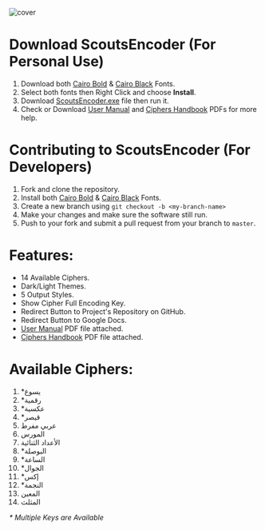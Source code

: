 ![cover](https://user-images.githubusercontent.com/41103290/45790668-3b388700-bc86-11e8-9965-ca4158a896c4.jpg)

# Download ScoutsEncoder (For Personal Use)
1. Download both [Cairo Bold](https://github.com/YoussefRaafatNasry/ScoutsEncoder/blob/master/Fonts/Cairo-Bold.ttf) & [Cairo Black](https://github.com/YoussefRaafatNasry/ScoutsEncoder/blob/master/Fonts/Cairo-Black.ttf) Fonts.
2. Select both fonts then Right Click and choose **Install**.
3. Download [ScoutsEncoder.exe](https://github.com/YoussefRaafatNasry/ScoutsEncoder/blob/master/ScoutsEncoder/bin/Debug/ScoutsEncoder.exe) file then run it.
4. Check or Download [User Manual](https://github.com/YoussefRaafatNasry/ScoutsEncoder/blob/master/UserManual.pdf) and [Ciphers Handbook](https://github.com/YoussefRaafatNasry/ScoutsEncoder/blob/master/CiphersHandbook.pdf) PDFs for more help.

# Contributing to ScoutsEncoder (For Developers)
1. Fork and clone the repository.
2. Install both [Cairo Bold](https://github.com/YoussefRaafatNasry/ScoutsEncoder/blob/master/Fonts/Cairo-Bold.ttf) & [Cairo Black](https://github.com/YoussefRaafatNasry/ScoutsEncoder/blob/master/Fonts/Cairo-Black.ttf) Fonts.
3. Create a new branch using `git checkout -b <my-branch-name>`
4. Make your changes and make sure the software still run.
5. Push to your fork and submit a pull request from your branch to `master`.

# Features:
- 14 Available Ciphers.
- Dark/Light Themes.
- 5 Output Styles.
- Show Cipher Full Encoding Key.
- Redirect Button to Project's Repository on GitHub.
- Redirect Button to Google Docs.
- [User Manual](https://github.com/YoussefRaafatNasry/ScoutsEncoder/blob/master/UserManual.pdf) PDF file attached.
- [Ciphers Handbook](https://github.com/YoussefRaafatNasry/ScoutsEncoder/blob/master/CiphersHandbook.pdf) PDF file attached.

# Available Ciphers:
01. *يسوع
02. *رقمية
03. *عكسية
04. *قيصر
05. عربي مفرط
06. المورس
07. الأعداد الثنائية
08. *البوصلة
09. *الساعة
10. *الجوال
11. *إكس
12. *النجمة
13. المعين
14. المثلث

_* Multiple Keys are Available_
